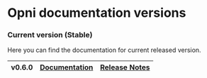 # Opni documentation versions

### Current version (Stable)
Here you can find the documentation for current released version.

| v0.6.0 | [Documentation](/) | [Release Notes](https://github.com/rancher/opni/releases/tag/v0.5.0) |
| ------ | ------------------- | --------------------------------------------------------------------- |

